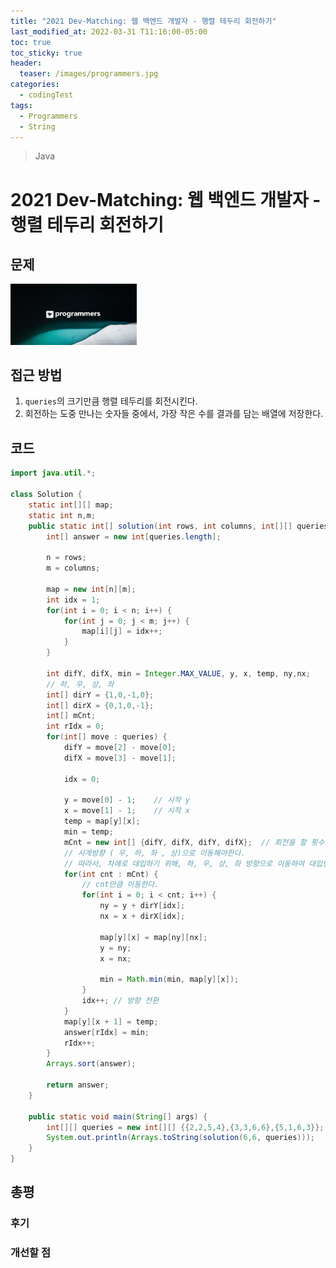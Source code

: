 ```yaml
---
title: "2021 Dev-Matching: 웹 백엔드 개발자 - 행렬 테두리 회전하기"
last_modified_at: 2022-03-31 T11:16:00-05:00
toc: true
toc_sticky: true
header:
  teaser: /images/programmers.jpg
categories:
  - codingTest
tags:
  - Programmers
  - String
---
```


> Java

# 2021 Dev-Matching: 웹 백엔드 개발자 - 행렬 테두리 회전하기

## 문제

[<img src="/images/programmers.jpg" width="40%" height="40%">](https://programmers.co.kr/learn/courses/30/lessons/77485)

## 접근 방법

1. `queries`의 크기만큼 행렬 테두리를 회전시킨다.
2. 회전하는 도중 만나는 숫자들 중에서, 가장 작은 수를 결과를 담는 배열에 저장한다.

## 코드

```java
import java.util.*;

class Solution {
	static int[][] map;
	static int n,m;
	public static int[] solution(int rows, int columns, int[][] queries) {
        int[] answer = new int[queries.length];

        n = rows;
        m = columns;

        map = new int[n][m];
        int idx = 1;
        for(int i = 0; i < n; i++) {
        	for(int j = 0; j < m; j++) {
        		map[i][j] = idx++;
        	}
        }

        int difY, difX, min = Integer.MAX_VALUE, y, x, temp, ny,nx;
        // 하, 우, 상, 좌
        int[] dirY = {1,0,-1,0};
        int[] dirX = {0,1,0,-1};
        int[] mCnt;
        int rIdx = 0;
        for(int[] move : queries) {
        	difY = move[2] - move[0];
        	difX = move[3] - move[1];

        	idx = 0;

        	y = move[0] - 1; 	// 시작 y
        	x = move[1] - 1;	// 시작 x
        	temp = map[y][x];
        	min = temp;
        	mCnt = new int[] {difY, difX, difY, difX};	// 회전을 할 횟수들
        	// 시계방향 ( 우, 하, 좌 , 상)으로 이동해야한다.
        	// 따라서, 차례로 대입하기 위해, 하, 우, 상, 좌 방향으로 이동하여 대입한다.
        	for(int cnt : mCnt) {
        		// cnt만큼 이동한다.
        		for(int i = 0; i < cnt; i++) {
        			ny = y + dirY[idx];
        			nx = x + dirX[idx];

        			map[y][x] = map[ny][nx];
        			y = ny;
        			x = nx;

        			min = Math.min(min, map[y][x]);
        		}
        		idx++; // 방향 전환
    		}
        	map[y][x + 1] = temp;
        	answer[rIdx] = min;
        	rIdx++;
        }
        Arrays.sort(answer);

        return answer;
    }

    public static void main(String[] args) {
    	int[][] queries = new int[][] {{2,2,5,4},{3,3,6,6},{5,1,6,3}};
    	System.out.println(Arrays.toString(solution(6,6, queries)));
	}
}
```

## 총평

### 후기

### 개선할 점
